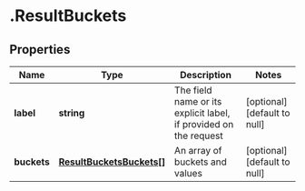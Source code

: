 # .ResultBuckets

## Properties
Name | Type | Description | Notes
------------ | ------------- | ------------- | -------------
**label** | **string** | The field name or its explicit label, if provided on the request | [optional] [default to null]
**buckets** | [**ResultBucketsBuckets[]**](ResultBucketsBuckets.md) | An array of buckets and values | [optional] [default to null]


